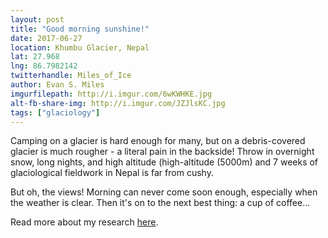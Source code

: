 ```yaml
---
layout: post
title: "Good morning sunshine!"
date: 2017-06-27
location: Khumbu Glacier, Nepal
lat: 27.968
lng: 86.7982142
twitterhandle: Miles_of_Ice
author: Evan S. Miles
imgurfilepath: http://i.imgur.com/6wKWHKE.jpg
alt-fb-share-img: http://i.imgur.com/JZJlsKC.jpg
tags: ["glaciology"]
---
```


Camping on a glacier is hard enough for many, but on a debris-covered glacier is much rougher - a literal pain in the backside! Throw in overnight snow, long nights, and high altitude (high-altitude (5000m) and 7 weeks of glaciological fieldwork in Nepal is far from cushy. 

But oh, the views! Morning can never come soon enough, especially when the weather is clear. Then it's on to the next best thing: a cup of coffee...

Read more about my research [here](https://www.geog.leeds.ac.uk/people/e.miles).